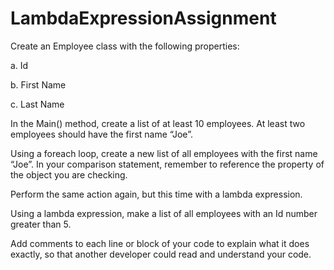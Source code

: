 # LambdaExpressionAssignment

Create an Employee class with the following properties:

a. Id

b. First Name

c. Last Name

In the Main() method, create a list of at least 10 employees. At least two employees should have the first name “Joe”.

Using a foreach loop, create a new list of all employees with the first name “Joe”. In your comparison statement, remember to reference the property of the object you are checking.

Perform the same action again, but this time with a lambda expression.

Using a lambda expression, make a list of all employees with an Id number greater than 5.

Add comments to each line or block of your code to explain what it does exactly, so that another developer could read and understand your code.
